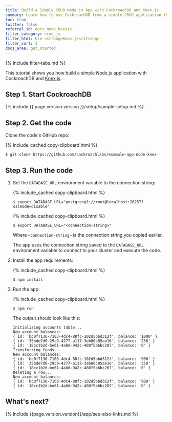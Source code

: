 ```yaml
---
title: Build a Simple CRUD Node.js App with CockroachDB and Knex.js
summary: Learn how to use CockroachDB from a simple CRUD application that uses the Knex.js query builder.
toc: true
twitter: false
referral_id: docs_node_knexjs
filter_category: crud_js
filter_html: Use <strong>Knex.js</strong>
filter_sort: 3
docs_area: get_started
---
```


{% include filter-tabs.md %}

This tutorial shows you how build a simple Node.js application with CockroachDB and [Knex.js](https://knexjs.org/).

## Step 1. Start CockroachDB

{% include {{ page.version.version }}/setup/sample-setup.md %}

## Step 2. Get the code

Clone the code's GitHub repo:

{% include_cached copy-clipboard.html %}
~~~ shell
$ git clone https://github.com/cockroachlabs/example-app-node-knex
~~~

## Step 3. Run the code

1. Set the `DATABASE_URL` environment variable to the connection string:

    <section class="filter-content" markdown="1" data-scope="local">

    {% include_cached copy-clipboard.html %}
    ~~~ shell
    $ export DATABASE_URL="postgresql://root@localhost:26257?sslmode=disable"
    ~~~

    </section>

    <section class="filter-content" markdown="1" data-scope="cockroachcloud">

    {% include_cached copy-clipboard.html %}
    ~~~ shell
    $ export DATABASE_URL="<connection-string>"
    ~~~

    Where `<connection-string>` is the connection string you copied earlier.

    </section>

    The app uses the connection string saved to the `DATABASE_URL` environment variable to connect to your cluster and execute the code.

1. Install the app requirements:

    {% include_cached copy-clipboard.html %}
    ~~~ shell
    $ npm install
    ~~~

1. Run the app:

    {% include_cached copy-clipboard.html %}
    ~~~ shell
    $ npm run
    ~~~

    The output should look like this:

    ~~~
    Initializing accounts table...
    New account balances:
    { id: 'bc0f7136-7103-4dc4-88fc-102d5bbd312f', balance: '1000' }
    { id: '35bde7d0-29c9-4277-a117-3eb80c85ae16', balance: '250' }
    { id: '18cc1b2d-be61-4a8d-942c-480f5a6bc207', balance: '0' }
    Transferring funds...
    New account balances:
    { id: 'bc0f7136-7103-4dc4-88fc-102d5bbd312f', balance: '900' }
    { id: '35bde7d0-29c9-4277-a117-3eb80c85ae16', balance: '350' }
    { id: '18cc1b2d-be61-4a8d-942c-480f5a6bc207', balance: '0' }
    Deleting a row...
    New account balances:
    { id: 'bc0f7136-7103-4dc4-88fc-102d5bbd312f', balance: '900' }
    { id: '18cc1b2d-be61-4a8d-942c-480f5a6bc207', balance: '0' }
    ~~~

## What's next?

{% include {{page.version.version}}/app/see-also-links.md %}
